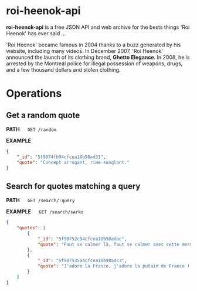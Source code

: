 roi-heenok-api
==============
**roi-heenok-api** is a free JSON API and web archive for the bests things 'Roi Heenok' has ever said ...

'Roi Heenok' became famous in 2004 thanks to a buzz generated by his website, including many videos. In December 2007, 'Roi Heenok' announced the launch of its clothing brand, **Ghetto Elegance**. In 2008, he is arrested by the Montreal police for illegal possession of weapons, drugs, and a few thousand dollars and stolen clothing.

Operations
==========

## Get a random quote

  **PATH**`   GET /random`

  **EXAMPLE**

```JSON
{
    "_id": "5f9074fb94cfcea10b98ad31",
    "quote": "Concept arrogant, rime sanglant."
}
```

## Search for quotes matching a query

  **PATH**`   GET /search/:query`

  **EXAMPLE**`   GET /search/sarko`

```JSON
{
    "quotes": [
        {
            "_id": "5f90752c94cfcea10b98adac",
            "quote": "Faut se calmer là, faut se calmer avec cette merde, sinon j'vais voter...Sarkozy!"
        },
        {
            "_id": "5f90753594cfcea10b98adc3",
            "quote": "J'adore la France, j'adore la putain de France ! Vive Sarko !"
        }
    ]
}
```